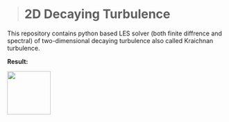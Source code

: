 ># 2D Decaying Turbulence

This repository contains python based LES solver (both finite diffrence and spectral) of two-dimensional decaying turbulence also called Kraichnan turbulence. 

**Result:**              

<img src="https://github.com/sayin/Pyhton_LES_solver_2D_decaying_trubulence/tree/master/results/fig1.png" width="100" height="100" >



